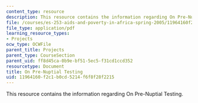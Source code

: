 ```yaml
---
content_type: resource
description: This resource contains the information regarding On Pre-Nuptial Testing.
file: /courses/es-253-aids-and-poverty-in-africa-spring-2005/11964160f2c1b0cd5214f6f8f28f2215_MITES_253S05_priyadesai.pdf
file_type: application/pdf
learning_resource_types:
- Projects
ocw_type: OCWFile
parent_title: Projects
parent_type: CourseSection
parent_uid: ff8d45ca-0b9e-bf51-5ec5-f31cd1ccd352
resourcetype: Document
title: On Pre-Nuptial Testing
uid: 11964160-f2c1-b0cd-5214-f6f8f28f2215
---
```

This resource contains the information regarding On Pre-Nuptial Testing.
